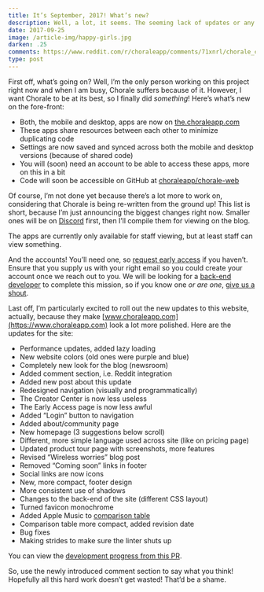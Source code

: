 ```yaml
---
title: It’s September, 2017! What’s new?
description: Well, a lot, it seems. The seeming lack of updates or any activity on our Discord suggests something is going wrong, so let’s unravel this mystery.
date: 2017-09-25
image: /article-img/happy-girls.jpg
darken: .25
comments: https://www.reddit.com/r/choraleapp/comments/71xnrl/chorale_changelog_september_2017_megathread/
type: post
---
```


First off, what’s going on? Well, I’m the only person working on this project right now and when I am busy, Chorale suffers because of it. However, I want Chorale to be at its best, so I finally did *something*! Here’s what’s new on the fore-front:

* Both, the mobile and desktop, apps are now on [the.choraleapp.com](https://the.choraleapp.com)
* These apps share resources between each other to minimize duplicating code
* Settings are now saved and synced across both the mobile and desktop versions (because of shared code)
* You will (soon) need an account to be able to access these apps, more on this in a bit
* Code will soon be accessible on GitHub at [choraleapp/chorale-web](https://github.com/chorale/chorale-web)

Of course, I’m not done yet because there’s a lot more to work on, considering that Chorale is being re-written from the ground up! This list is short, because I’m just announcing the biggest changes right now. Smaller ones will be on [Discord](https://discord.io/choraleapp) first, then I’ll compile them for viewing on the blog.

The apps are currently only available for staff viewing, but at least staff can view something.

And the accounts! You’ll need one, so [request early access](/early-access) if you haven’t. Ensure that you supply us with your right email so you could create your account once we reach out to you. We will be looking for a [back-end developer](/contribute) to complete this mission, so if you know one *or are one*, [give us a shout](/contact).

Last off, I’m particularly excited to roll out the new updates to this website, actually, because they make [www.choraleapp.com](https://www.choraleapp.com) look a lot more polished. Here are the updates for the site:

* Performance updates, added lazy loading
* New website colors (old ones were purple and blue)
* Completely new look for the blog (newsroom)
* Added comment section, i.e. Reddit integration
* Added new post about this update
* Redesigned navigation (visually and programmatically)
* The Creator Center is now less useless
* The Early Access page is now less awful
* Added “Login” button to navigation
* Added about/community page
* New homepage (3 suggestions below scroll)
* Different, more simple language used across site (like on pricing page)
* Updated product tour page with screenshots, more features
* Revised “Wireless worries” blog post
* Removed “Coming soon” links in footer
* Social links are now icons
* New, more compact, footer design
* More consistent use of shadows
* Changes to the back-end of the site (different CSS layout)
* Turned favicon monochrome
* Added Apple Music to [comparison table](/tour#comparison)
* Comparison table more compact, added revision date
* Bug fixes
* Making strides to make sure the linter shuts up

You can view the [development progress from this PR](https://github.com/choraleapp/chorale/pull/5).

So, use the newly introduced comment section to say what you think! Hopefully all this hard work doesn’t get wasted! That’d be a shame.
